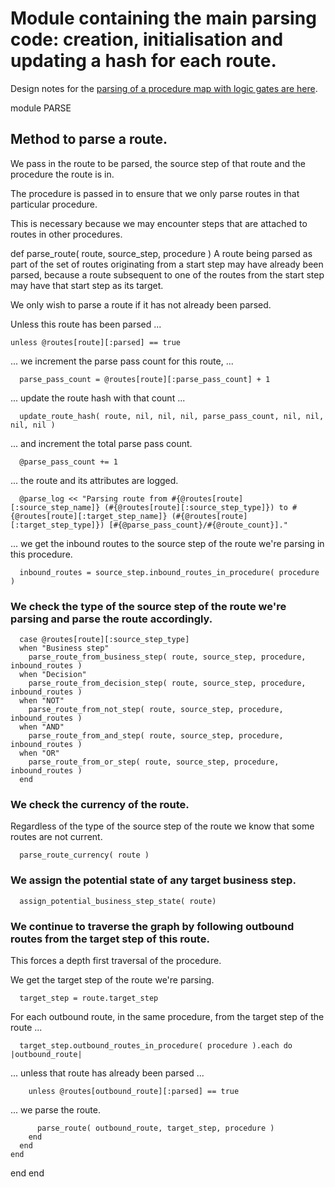 # Module containing the main parsing code: creation, initialisation and updating a hash for each route.

Design notes for the [parsing of a procedure map with logic gates are here](https://ukparliament.github.io/ontologies/procedure/flowcharts/meta/design-notes/#procedure-maps-with-logic-gates).

module PARSE
## Method to parse a route.

We pass in the route to be parsed, the source step of that route and the procedure the route is in.

The procedure is passed in to ensure that we only parse routes in that particular procedure.

This is necessary because we may encounter steps that are attached to routes in other procedures.

   def parse_route( route, source_step, procedure )
A route being parsed as part of the set of routes originating from a start step may have already been parsed, because a route subsequent to one of the routes from the start step may have that start step as its target.

We only wish to parse a route if it has not already been parsed.

Unless this route has been parsed ...

    unless @routes[route][:parsed] == true
... we increment the parse pass count for this route, ...

      parse_pass_count = @routes[route][:parse_pass_count] + 1
... update the route hash with that count ...

      update_route_hash( route, nil, nil, nil, parse_pass_count, nil, nil, nil, nil )
... and increment the total parse pass count.

      @parse_pass_count += 1
... the route and its attributes are logged.

      @parse_log << "Parsing route from #{@routes[route][:source_step_name]} (#{@routes[route][:source_step_type]}) to #{@routes[route][:target_step_name]} (#{@routes[route][:target_step_type]}) [#{@parse_pass_count}/#{@route_count}]."
... we get the inbound routes to the source step of the route we're parsing in this procedure.

      inbound_routes = source_step.inbound_routes_in_procedure( procedure )
### We check the type of the source step of the route we're parsing and parse the route accordingly.

      case @routes[route][:source_step_type]
      when "Business step"
        parse_route_from_business_step( route, source_step, procedure, inbound_routes )
      when "Decision"
        parse_route_from_decision_step( route, source_step, procedure, inbound_routes )
      when "NOT"
        parse_route_from_not_step( route, source_step, procedure, inbound_routes )
      when "AND"
        parse_route_from_and_step( route, source_step, procedure, inbound_routes )
      when "OR"
        parse_route_from_or_step( route, source_step, procedure, inbound_routes )
      end
### We check the currency of the route.

Regardless of the type of the source step of the route we know that some routes are not current.

      parse_route_currency( route )
### We assign the potential state of any target business step.

      assign_potential_business_step_state( route)
### We continue to traverse the graph by following outbound routes from the target step of this route.

This forces a depth first traversal of the procedure.

We get the target step of the route we're parsing.

      target_step = route.target_step
For each outbound route, in the same procedure, from the target step of the route ...

      target_step.outbound_routes_in_procedure( procedure ).each do |outbound_route|
... unless that route has already been parsed ...

        unless @routes[outbound_route][:parsed] == true
... we parse the route.

          parse_route( outbound_route, target_step, procedure )
        end
      end
    end
  end
end